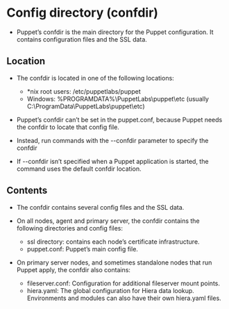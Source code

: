 # Config directory (confdir)
- Puppet’s confdir is the main directory for the Puppet configuration. It contains configuration files and the SSL data.

## Location
- The confdir is located in one of the following locations:
  - *nix root users: /etc/puppetlabs/puppet
  - Windows: %PROGRAMDATA%\PuppetLabs\puppet\etc (usually C:\ProgramData\PuppetLabs\puppet\etc)

- Puppet’s confdir can’t be set in the puppet.conf, because Puppet needs the confdir to locate that config file.
- Instead, run commands with the --confdir parameter to specify the confdir
- If --confdir isn’t specified when a Puppet application is started, the command uses the default confdir location.

## Contents
- The confdir contains several config files and the SSL data.

- On all nodes, agent and primary server, the confdir contains the following directories and config files:
  - ssl directory: contains each node’s certificate infrastructure.
  - puppet.conf: Puppet’s main config file.
  
- On primary server nodes, and sometimes standalone nodes that run Puppet apply, the confdir also contains:
  - fileserver.conf: Configuration for additional fileserver mount points.
  - hiera.yaml: The global configuration for Hiera data lookup. Environments and modules can also have their own hiera.yaml files.
